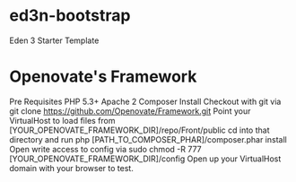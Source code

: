 # ed3n-bootstrap
Eden 3 Starter Template

Openovate's Framework
=========
Pre Requisites
PHP 5.3+
Apache 2
Composer
Install
Checkout with git via git clone https://github.com/Openovate/Framework.git
Point your VirtualHost to load files from [YOUR_OPENOVATE_FRAMEWORK_DIR]/repo/Front/public
cd into that directory and run php [PATH_TO_COMPOSER_PHAR]/composer.phar install
Open write access to config via sudo chmod -R 777 [YOUR_OPENOVATE_FRAMEWORK_DIR]/config
Open up your VirtualHost domain with your browser to test.
